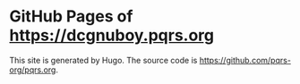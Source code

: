 # GitHub Pages of <https://dcgnuboy.pqrs.org>

This site is generated by Hugo.
The source code is <https://github.com/pqrs-org/pqrs.org>.
